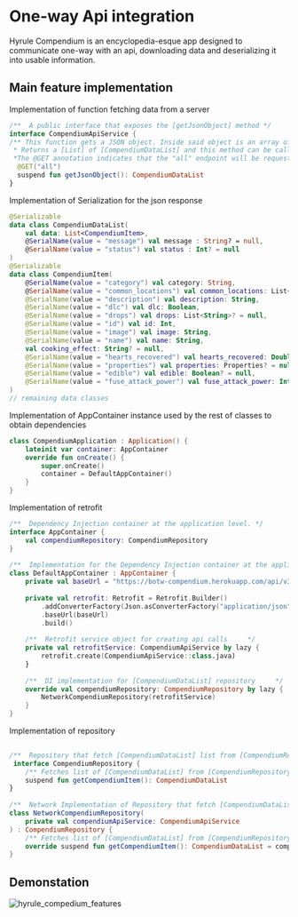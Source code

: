 # One-way Api integration

Hyrule Compendium is an encyclopedia-esque app designed to communicate one-way with an api, downloading data and deserializing it into usable information. 

## Main feature implementation
Implementation of function fetching data from a server
```Kotlin
/**  A public interface that exposes the [getJsonObject] method */
interface CompendiumApiService {  
/** This function gets a JSON object. Inside said object is an array of it's type.
 * Returns a [List] of [CompendiumDataList] and this method can be called from a Coroutine.
 *The @GET annotation indicates that the "all" endpoint will be requested with the GET HTTP method */
  @GET("all")  
  suspend fun getJsonObject(): CompendiumDataList  
}
```
Implementation of Serialization for the json response
```Kotlin
@Serializable  
data class CompendiumDataList(  
    val data: List<CompendiumItem>,  
    @SerialName(value = "message") val message : String? = null,  
    @SerialName(value = "status") val status : Int? = null  
)
@Serializable  
data class CompendiumItem(  
    @SerialName(value = "category") val category: String,  
    @SerialName(value = "common_locations") val common_locations: List<String>?,  
    @SerialName(value = "description") val description: String,  
    @SerialName(value = "dlc") val dlc: Boolean,  
    @SerialName(value = "drops") val drops: List<String>? = null,  
    @SerialName(value = "id") val id: Int,  
    @SerialName(value = "image") val image: String,  
    @SerialName(value = "name") val name: String,  
    val cooking_effect: String? = null,  
    @SerialName(value = "hearts_recovered") val hearts_recovered: Double? = null,  
    @SerialName(value = "properties") val properties: Properties? = null,  
    @SerialName(value = "edible") val edible: Boolean? = null,  
    @SerialName(value = "fuse_attack_power") val fuse_attack_power: Int? = null,  
)
// remaining data classes
```
Implementation of AppContainer instance used by the rest of classes to obtain dependencies
```Kotlin
class CompendiumApplication : Application() {
    lateinit var container: AppContainer  
    override fun onCreate() {  
        super.onCreate()  
        container = DefaultAppContainer()  
    }  
}
```

Implementation of retrofit 
```Kotlin
/**  Dependency Injection container at the application level. */
interface AppContainer {  
    val compendiumRepository: CompendiumRepository  
}  
  
/**  Implementation for the Dependency Injection container at the application level. */
class DefaultAppContainer : AppContainer {  
    private val baseUrl = "https://botw-compendium.herokuapp.com/api/v3/compendium/"  
  
    private val retrofit: Retrofit = Retrofit.Builder()  
        .addConverterFactory(Json.asConverterFactory("application/json".toMediaType()))  
        .baseUrl(baseUrl)  
        .build()  
  
    /**  Retrofit service object for creating api calls     */
	private val retrofitService: CompendiumApiService by lazy {  
        retrofit.create(CompendiumApiService::class.java)  
    }  
  
    /**  DI implementation for [CompendiumDataList] repository     */
    override val compendiumRepository: CompendiumRepository by lazy {  
        NetworkCompendiumRepository(retrofitService)  
    }  
}
```
Implementation of repository
```Kotlin
  
/**  Repository that fetch [CompendiumDataList] list from [CompendiumRepository].  */
 interface CompendiumRepository {  
    /** Fetches list of [CompendiumDataList] from [CompendiumRepository] */ 
    suspend fun getCompendiumItem(): CompendiumDataList  
}  
  
/**  Network Implementation of Repository that fetch [CompendiumDataList] list from [CompendiumRepository].  */
class NetworkCompendiumRepository(  
    private val compendiumApiService: CompendiumApiService  
) : CompendiumRepository {  
    /** Fetches list of [CompendiumDataList] from [CompendiumRepository]*/  
    override suspend fun getCompendiumItem(): CompendiumDataList = compendiumApiService.getJsonObject()  
}

```
## Demonstation

![hyrule_compedium_features](https://github.com/user-attachments/assets/2cc55c42-549b-4bc2-a42f-20cd6d638d08)


